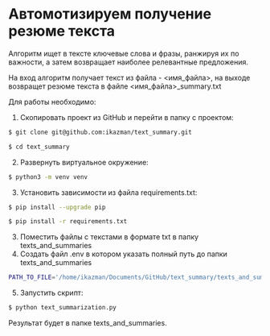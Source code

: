 # Автомотизируем получение резюме текста

Алгоритм ищет в тексте ключевые слова и фразы, ранжируя их по важности, а затем возвращает наиболее релевантные предложения.

На вход алгоритм получает текст из файла - <имя_файла>, на выходе возвращет резюме текста в файле <имя_файла>_summary.txt

Для работы необходимо:
1) Скопировать проект из GitHub и перейти в папку с проектом:
```bash
$ git clone git@github.com:ikazman/text_summary.git
```
```bash
$ cd text_summary
```
2) Развернуть виртуальное окружение:
```bash
$ python3 -m venv venv
```
3) Установить зависимости из файла requirements.txt:
```bash
$ pip install --upgrade pip
```
```bash
$ pip install -r requirements.txt
```
3) Поместить файлы с текстами в формате txt в папку texts_and_summaries
4) Создать файл .env в котором указать полный путь до папки texts_and_summaries
```bash
PATH_TO_FILE='/home/ikazman/Documents/GitHub/text_summary/texts_and_summaries' # пример
```
5) Запустить скрипт:
```bash
$ python text_summarization.py 
```

Результат будет в папке texts_and_summaries.
